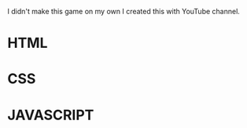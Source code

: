 I didn't make this game on my own I created this with YouTube channel.

# HTML

# CSS 

# JAVASCRIPT
